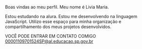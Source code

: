 Boas vindas ao meu perfil.
Meu nome é Livia Maria.

Estou estudando na alura.
Estou me desenvolvendo na linguagem JavaScript.
Utilizo esse espaço para minha organização e compartilhamento dos meus projetos desenvolvidos.

VOCÊ PODE ENTRAR EM CONTATO COMIGO
00001109701524SP@al.educacao.sp.gov.br
